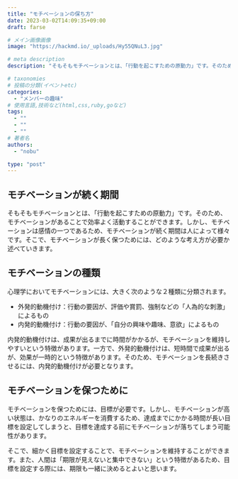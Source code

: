 ```yaml
---
title: "モチベーションの保ち方"
date: 2023-03-02T14:09:35+09:00
draft: farse

# メイン画像画像
image: "https://hackmd.io/_uploads/Hy55QNuL3.jpg"

# meta description
description: "そもそもモチベーションとは、「行動を起こすための原動力」です。そのため、モチベーションがあることで効率よく活動することができます。しかし、モチベーションは感情の一つであるため、モチベーションが続く期間は人によって様々です。そこで、モチベーションが長く保つためには、どのような考え方が必要か述べていきます。"

# taxonomies
# 投稿の分類(イベントetc)
categories:
  - "メンバーの趣味"
# 使用言語,技術など(html,css,ruby,goなど)
tags:
  - ""
  - ""
  - ""
# 著者名
authors:
  - "nobu"

type: "post"
---
```

## モチベーションが続く期間

そもそもモチベーションとは、「行動を起こすための原動力」です。そのため、モチベーションがあることで効率よく活動することができます。しかし、モチベーションは感情の一つであるため、モチベーションが続く期間は人によって様々です。そこで、モチベーションが長く保つためには、どのような考え方が必要か述べていきます。

## モチベーションの種類

心理学においてモチベーションには、大きく次のような２種類に分類されます。

* 外発的動機付け：行動の要因が、評価や賞罰、強制などの「人為的な刺激」によるもの
* 内発的動機付け：行動の要因が、「自分の興味や趣味、意欲」によるもの

内発的動機付けは、成果が出るまでに時間がかかるが、モチベーションを維持しやすいという特徴があります。一方で、外発的動機付けは、短時間で成果が出るが、効果が一時的という特徴があります。そのため、モチベーションを長続きさせるには、内発的動機付けが必要となります。

## モチベーションを保つために

モチベーションを保つためには、目標が必要です。しかし、モチベーションが高い状態は、かなりのエネルギーを消費するため、達成までにかかる時間が長い目標を設定してしまうと、目標を達成する前にモチベーションが落ちてしまう可能性があります。

そこで、細かく目標を設定することで、モチベーションを維持することができます。また、人間は「期限が見えないと集中できない」という特徴があるため、目標を設定する際には、期限も一緒に決めるとよいと思います。
